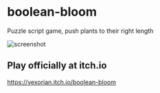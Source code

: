 # boolean-bloom

Puzzle script game, push plants to their right length

![screenshot](https://raw.githubusercontent.com/vexorian/boolean-bloom/main/Selecci%C3%B3n_999(414).png)

## Play officially at itch.io

https://vexorian.itch.io/boolean-bloom


